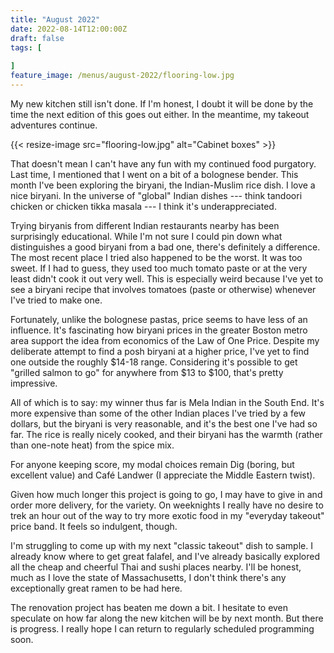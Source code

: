 ```yaml
---
title: "August 2022"
date: 2022-08-14T12:00:00Z
draft: false
tags: [
    
]
feature_image: /menus/august-2022/flooring-low.jpg
---
```


My new kitchen still isn't done. If I'm honest, I doubt it will be done by the time the next edition of this goes out either. In the meantime, my takeout adventures continue.

{{< resize-image src="flooring-low.jpg" alt="Cabinet boxes" >}}

That doesn't mean I can't have any fun with my continued food purgatory. Last time, I mentioned that I went on a bit of a bolognese bender. This month I've been exploring the biryani, the Indian-Muslim rice dish. I love a nice biryani. In the universe of "global" Indian dishes --- think tandoori chicken or chicken tikka masala --- I think it's underappreciated.

Trying biryanis from different Indian restaurants nearby has been surprisingly educational. While I'm not sure I could pin down what distinguishes a good biryani from a bad one, there's definitely a difference. The most recent place I tried also happened to be the worst. It was too sweet. If I had to guess, they used too much tomato paste or at the very least didn't cook it out very well. This is especially weird because I've yet to see a biryani recipe that involves tomatoes (paste or otherwise) whenever I've tried to make one.

Fortunately, unlike the bolognese pastas, price seems to have less of an influence. It's fascinating how biryani prices in the greater Boston metro area support the idea from economics of the Law of One Price. Despite my deliberate attempt to find a posh biryani at a higher price, I've yet to find one outside the roughly $14-18 range. Considering it's possible to get "grilled salmon to go" for anywhere from $13 to $100, that's pretty impressive.

All of which is to say: my winner thus far is Mela Indian in the South End. It's more expensive than some of the other Indian places I've tried by a few dollars, but the biryani is very reasonable, and it's the best one I've had so far. The rice is really nicely cooked, and their biryani has the warmth (rather than one-note heat) from the spice mix.

For anyone keeping score, my modal choices remain Dig (boring, but excellent value) and Café Landwer (I appreciate the Middle Eastern twist).

Given how much longer this project is going to go, I may have to give in and order more delivery, for the variety. On weeknights I really have no desire to trek an hour out of the way to try more exotic food in my "everyday takeout" price band. It feels so indulgent, though.

I'm struggling to come up with my next "classic takeout" dish to sample. I already know where to get great falafel, and I've already basically explored all the cheap and cheerful Thai and sushi places nearby. I'll be honest, much as I love the state of Massachusetts, I don't think there's any exceptionally great ramen to be had here.

The renovation project has beaten me down a bit. I hesitate to even speculate on how far along the new kitchen will be by next month. But there is progress. I really hope I can return to regularly scheduled programming soon.


